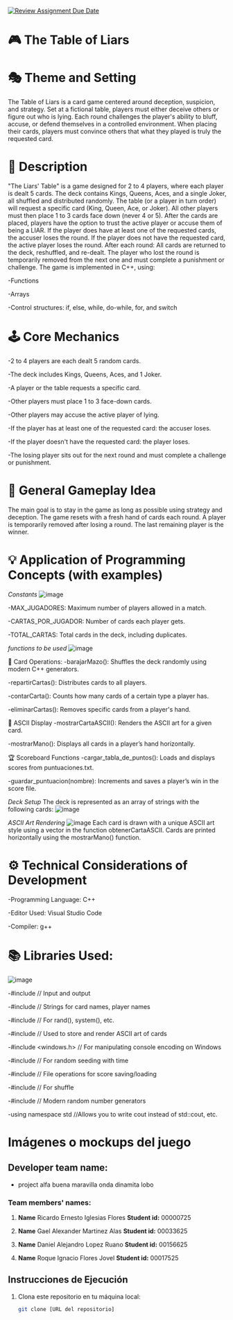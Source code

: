 [![Review Assignment Due Date](https://classroom.github.com/assets/deadline-readme-button-22041afd0340ce965d47ae6ef1cefeee28c7c493a6346c4f15d667ab976d596c.svg)](https://classroom.github.com/a/mi1WNrHU)
# 🎮 The Table of Liars

# 🎭 Theme and Setting
The Table of Liars is a card game centered around deception, suspicion, and strategy. Set at a fictional table, players must either deceive others or figure out who is lying. Each round challenges the player's ability to bluff, accuse, or defend themselves in a controlled environment. When placing their cards, players must convince others that what they played is truly the requested card.

# 📝 Description
"The Liars' Table" is a game designed for 2 to 4 players, where each player is dealt 5 cards.
The deck contains Kings, Queens, Aces, and a single Joker, all shuffled and distributed randomly. The table (or a player in turn order) will request a specific card (King, Queen, Ace, or Joker). All other players must then place 1 to 3 cards face down (never 4 or 5).
After the cards are placed, players have the option to trust the active player or accuse them of being a LIAR.
If the player does have at least one of the requested cards, the accuser loses the round.
If the player does not have the requested card, the active player loses the round.
After each round:
All cards are returned to the deck, reshuffled, and re-dealt.
The player who lost the round is temporarily removed from the next one and must complete a punishment or challenge.
The game is implemented in C++, using:

  -Functions
  
  -Arrays
  
  -Control structures: if, else, while, do-while, for, and switch

# 🕹️ Core Mechanics
-2 to 4 players are each dealt 5 random cards.

-The deck includes Kings, Queens, Aces, and 1 Joker.

-A player or the table requests a specific card.

-Other players must place 1 to 3 face-down cards.

-Other players may accuse the active player of lying.

-If the player has at least one of the requested card: the accuser loses.

-If the player doesn't have the requested card: the player loses.

-The losing player sits out for the next round and must complete a challenge or punishment.

# 🧠 General Gameplay Idea
The main goal is to stay in the game as long as possible using strategy and deception. The game resets with a fresh hand of cards each round. A player is temporarily removed after losing a round. The last remaining player is the winner.

# 💡 Application of Programming Concepts (with examples)
*Constants*
![image](https://github.com/user-attachments/assets/3ac31978-0a74-4546-b738-eedf311b1a8f)

  -MAX_JUGADORES: Maximum number of players allowed in a match.

  -CARTAS_POR_JUGADOR: Number of cards each player gets.

  -TOTAL_CARTAS: Total cards in the deck, including duplicates.

*functions to be used*
![image](https://github.com/user-attachments/assets/bdcc120a-b5a9-4a0c-9cee-d2112f154070)

🔁 Card Operations:
  -barajarMazo(): Shuffles the deck randomly using modern C++ generators.

  -repartirCartas(): Distributes cards to all players.

  -contarCarta(): Counts how many cards of a certain type a player has.

  -eliminarCartas(): Removes specific cards from a player's hand.

  🎴 ASCII Display
  -mostrarCartaASCII(): Renders the ASCII art for a given card.

  -mostrarMano(): Displays all cards in a player’s hand horizontally.

  🏆 Scoreboard Functions
  -cargar_tabla_de_puntos(): Loads and displays scores from puntuaciones.txt.

  -guardar_puntuacion(nombre): Increments and saves a player’s win in the score file.
  
  *Deck Setup*
The deck is represented as an array of strings with the following cards:
![image](https://github.com/user-attachments/assets/fe7ef5f6-ce9a-414e-a13b-19b165ea9837)

*ASCII Art Rendering*
![image](https://github.com/user-attachments/assets/62a6a839-5c6c-40d0-8185-b07f93bb2703)
Each card is drawn with a unique ASCII art style using a vector<string> in the function obtenerCartaASCII. Cards are printed horizontally using the mostrarMano() function.



# ⚙️ Technical Considerations of Development
  -Programming Language: C++
  
  -Editor Used: Visual Studio Code
  
  -Compiler: g++

# 📚 Libraries Used:
![image](https://github.com/user-attachments/assets/f96f6eb6-9c28-461a-b0fd-4b832b269829)

  -#include <iostream>     // Input and output
  
  -#include <string>       // Strings for card names, player names
  
  -#include <cstdlib>      // For rand(), system(), etc.
  
  -#include <vector>       // Used to store and render ASCII art of cards
  
  -#include <windows.h>    // For manipulating console encoding on Windows
  
  -#include <ctime>        // For random seeding with time
  
  -#include <fstream>      // File operations for score saving/loading
  
  -#include <algorithm>    // For shuffle
  
  -#include <random>       // Modern random number generators
  
  -using namespace std     //Allows you to write cout instead of std::cout, etc.

# Imágenes o mockups del juego

## **Developer team name:**
- project alfa buena maravilla onda dinamita lobo
### **Team members' names:**
1. **Name** Ricardo Ernesto Iglesias Flores 
   **Student id:** 00000725

2. **Name** Gael Alexander Martinez Alas 
   **Student id:** 00033625

3. **Name** Daniel Alejandro Lopez Ruano 
   **Student id:** 00156625
   
4. **Name** Roque Ignacio Flores Jovel 
   **Student id:** 00017525
   
## Instrucciones de Ejecución

1. Clona este repositorio en tu máquina local:
   ```bash
   git clone [URL del repositorio]
